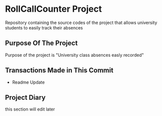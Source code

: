 

# RollCallCounter Project 
Repository containing the source codes of the project that allows university students to easily track their absences


## Purpose Of The Project
Purpose of the project is "University class absences easly recorded"
## Transactions Made in This Commit
+ Readme Update
## Project Diary
this section will edit later
